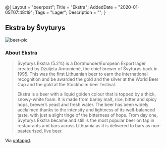 @{
 Layout = "beerpost";
 Title = "Ekstra";
 AddedDate = "2020-01-05T07:48:19";
 Tags = "Lager";
 Description = "";
 }
 

## Ekstra by Švyturys

![beer-pic]

### About Ekstra

> Švyturys Ekstra (5.2%) is a Dortmunder/European Export lager created by Džuljeta Armonienė, the chief brewer of Švyturys back in 1995. This was the first Lithuanian beer to earn the international recognition and be awarded the gold and the silver at the World Beer Cup and the gold at the Stockholm beer festival.
>
> Ekstra is a beer with a liquid golden colour that is topped by a thick, snowy-white foam. It is made from barley malt, rice, bitter and spicy hops, brewer’s yeast and fresh water. The beer has been widely acclaimed thanks to the intensity and lightness of its well-balanced taste, with just a slight tinge of the bitterness of hops. From day one, Švyturys Ekstra became and still is the most popular beer on tap in restaurants and bars across Lithuania as it is delivered to bars as non-pasteurised, live beer.

Via [untappd][untappd-url].

[untappd-url]: <https://untappd.com//b/svyturys-ekstra/6923>
[beer-pic]: https://jasonpowley.com/assets/img/2020-01-05-ekstra.jpeg "Ekstra by Švyturys"
